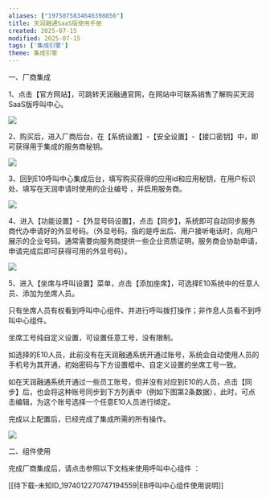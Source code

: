 ```yaml
---
aliases: ["1975075834646398856"]
title: 天润融通SaaS版使用手册
created: 2025-07-15
modified: 2025-07-15
tags: ['集成引擎']
theme: 集成引擎
---
```


一、厂商集成

1、点击【官方网站】，可跳转天润融通官网，在网站中可联系销售了解购买天润SaaS版呼叫中心。

![](57e0e5516737198dd574548ae1a3aa6d.jpg)

2、购买后，进入厂商后台，在【系统设置】-【安全设置】-【接口密钥】中，即可获得用于集成的服务商秘钥。

![](f69effc9a557503b465b0b2f545b2b1d.jpg)

3、回到E10呼叫中心集成后台，填写购买获得的应用id和应用秘钥，在用户标识处、填写在天润申请时使用的企业编号 ，并启用服务商。

![](f7e7a6a80b61854c57827c04258af58c.jpg)

4、进入【功能设置】-【外显号码设置】，点击【同步】，系统即可自动同步服务商代办申请好的外显号码。（外显号码，指的是呼出后、用户接听电话时，向用户展示的企业号码。通常需要向服务商提供一些企业资质证明，服务商会协助申请，申请完成后即可获得可用的外显号码）。

![](c651f61fb61b6d5207fedc3cc9491251.jpg)

5、进入【坐席与呼叫设置】菜单，点击【添加座席】，可选择E10系统中的任意人员、添加为坐席人员。

只有坐席人员有权看到呼叫中心组件、并进行呼叫拨打操作；非作息人员看不到呼叫中心组件。

坐席工号纯自定义设置，可设置任意工号，没有限制。

如选择的E10人员，此前没有在天润融通系统开通过账号，系统会自动使用人员的手机号为其开通，初始密码与下方设置框中、自定义设置的坐席工号一致。

如在天润融通系统开通过一些员工账号，但并没有对应到E10的人员，点击【同步】后，也会将这种账号同步到下方列表中（例如下图第2条数据），此时，可点击编辑，为这个账号选择一个任意E10人员进行绑定。

完成以上配置后，已经完成了集成所需的所有操作。

![](9ffd2a035a6aceb4f10762781a30b597.jpg)

二、组件使用

完成厂商集成后，请点击参照以下文档来使用呼叫中心组件 ：

[[待下载-未知ID_1974012270747194559|EB呼叫中心组件使用说明]]